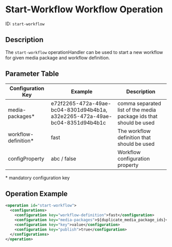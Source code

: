 Start-Workflow Workflow Operation
=================================

ID: `start-workflow`

Description
-----------

The `start-workflow` operationHandler can be used to start a new workflow for given media package and workflow definition.

Parameter Table
---------------

|Configuration Key         |Example                              |Description                                     |
|--------------------------|-------------------------------------|------------------------------------------------|
|media-packages\*          |e72f2265-472a-49ae-bc04-8301d94b4b1a, a32e2265-472a-49ae-bc04-8351d94b4b1c |comma separated list of the media package ids that should be used |
|workflow-definition\*     |fast                                 |The workflow definition that should be used     |
|configProperty            |abc / false                          |Workflow configuration property                 |

\* mandatory configuration key

Operation Example
-----------------

```xml
<operation id="start-workflow">
  <configurations>
    <configuration key="workflow-definition">fast</configuration>
    <configuration key="media-packages">${duplicate_media_package_ids}</configuration>
    <configuration key="key">value</configuration>
    <configuration key="publish">true</configuration>
  </configurations>
</operation>
```
